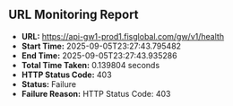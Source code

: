 ## URL Monitoring Report

- **URL:** https://api-gw1-prod1.fisglobal.com/gw/v1/health
- **Start Time:** 2025-09-05T23:27:43.795482
- **End Time:** 2025-09-05T23:27:43.935286
- **Total Time Taken:** 0.139804 seconds
- **HTTP Status Code:** 403
- **Status:** Failure
- **Failure Reason:** HTTP Status Code: 403
